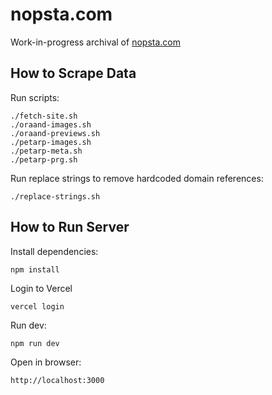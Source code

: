 # nopsta.com

Work-in-progress archival of [nopsta.com](https://nopsta.com)

## How to Scrape Data

Run scripts:

    ./fetch-site.sh
    ./oraand-images.sh
    ./oraand-previews.sh
    ./petarp-images.sh
    ./petarp-meta.sh
    ./petarp-prg.sh

Run replace strings to remove hardcoded domain references:

    ./replace-strings.sh

## How to Run Server

Install dependencies:

    npm install

Login to Vercel

    vercel login

Run dev:

    npm run dev

Open in browser:

    http://localhost:3000
